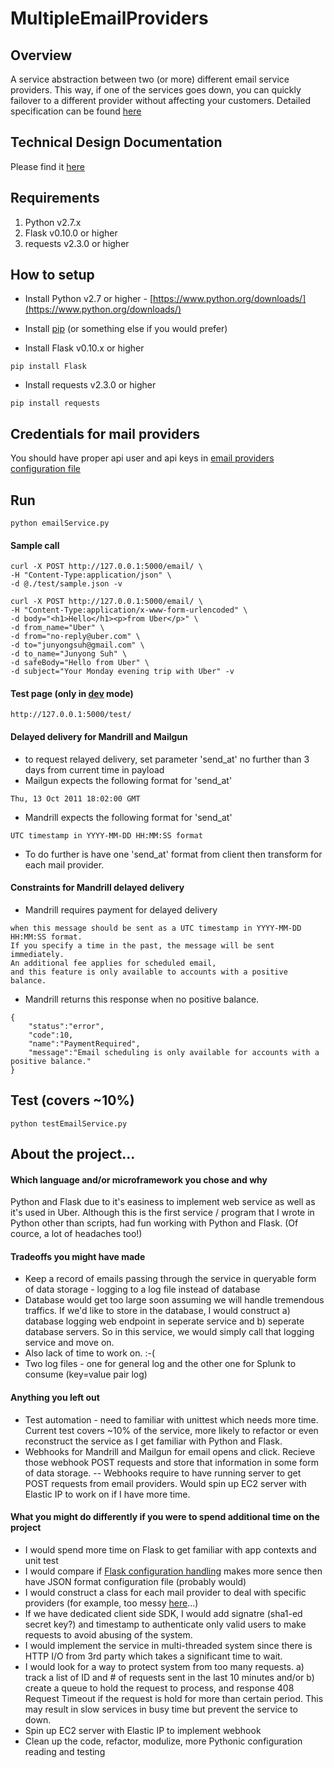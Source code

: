 MultipleEmailProviders
======================

## Overview
A service abstraction between two (or more) different email service providers. This way, if one of the services goes down, you can quickly failover to a different provider without affecting your customers.
Detailed specification can be found [here](https://github.com/Junyong-Suh/MultipleEmailProviders/blob/master/docs/Specifications.md)

## Technical Design Documentation
Please find it [here](https://github.com/Junyong-Suh/MultipleEmailProviders/blob/master/docs/TechDesignDoc.md)

## Requirements
1. Python v2.7.x
2. Flask v0.10.0 or higher
3. requests v2.3.0 or higher

## How to setup

* Install Python v2.7 or higher - [https://www.python.org/downloads/](https://www.python.org/downloads/)

* Install [pip](http://pip.readthedocs.org/en/latest/installing.html) (or something else if you would prefer)

* Install Flask v0.10.x or higher

```
pip install Flask
```
* Install requests v2.3.0 or higher
```
pip install requests
```

## Credentials for mail providers
You should have proper api user and api keys in [email providers configuration file](https://github.com/Junyong-Suh/MultipleEmailProviders/blob/master/config/emailProviders.json)

## Run
```
python emailService.py
```

#### Sample call
```
curl -X POST http://127.0.0.1:5000/email/ \
-H "Content-Type:application/json" \
-d @./test/sample.json -v
```
```
curl -X POST http://127.0.0.1:5000/email/ \
-H "Content-Type:application/x-www-form-urlencoded" \
-d body="<h1>Hello</h1><p>from Uber</p>" \
-d from_name="Uber" \
-d from="no-reply@uber.com" \
-d to="junyongsuh@gmail.com" \
-d to_name="Junyong Suh" \
-d safeBody="Hello from Uber" \
-d subject="Your Monday evening trip with Uber" -v
```

#### Test page (only in [dev](https://github.com/Junyong-Suh/MultipleEmailProviders/blob/master/config/configuration.json#L4) mode)
```
http://127.0.0.1:5000/test/
```

#### Delayed delivery for Mandrill and Mailgun
* to request relayed delivery, set parameter 'send_at' no further than 3 days from current time in payload
* Mailgun expects the following format for 'send_at'
```
Thu, 13 Oct 2011 18:02:00 GMT
```
* Mandrill expects the following format for 'send_at'
```
UTC timestamp in YYYY-MM-DD HH:MM:SS format
```
* To do further is have one 'send_at' format from client then transform for each mail provider.

#### Constraints for Mandrill delayed delivery
* Mandrill requires payment for delayed delivery
```
when this message should be sent as a UTC timestamp in YYYY-MM-DD HH:MM:SS format.
If you specify a time in the past, the message will be sent immediately.
An additional fee applies for scheduled email,
and this feature is only available to accounts with a positive balance.
```
* Mandrill returns this response when no positive balance.
```
{
	"status":"error",
	"code":10,
	"name":"PaymentRequired",
	"message":"Email scheduling is only available for accounts with a positive balance."
}
```

## Test (covers ~10%)
```
python testEmailService.py
```

## About the project...

#### Which language and/or microframework you chose and why
Python and Flask due to it's easiness to implement web service as well as it's used in Uber. Although this is the first service / program that I wrote in Python other than scripts, had fun working with Python and Flask. (Of cource, a lot of headaches too!)

#### Tradeoffs you might have made
* Keep a record of emails passing through the service in queryable form of data storage - logging to a log file instead of database
* Database would get too large soon assuming we will handle tremendous traffics. If we'd like to store in the database, I would construct a) database logging web endpoint in seperate service and b) seperate database servers. So in this service, we would simply call that logging service and move on.
* Also lack of time to work on. :-(
* Two log files - one for general log and the other one for Splunk to consume (key=value pair log)

#### Anything you left out
* Test automation - need to familiar with unittest which needs more time. Current test covers ~10% of the service, more likely to refactor or even reconstruct the service as I get familiar with Python and Flask.
* Webhooks for Mandrill and Mailgun for email opens and click. Recieve those webhook POST requests and store that information in some form of data storage. -- Webhooks require to have running server to get POST requests from email providers. Would spin up EC2 server with Elastic IP to work on if I have more time.

#### What you might do differently if you were to spend additional time on the project
* I would spend more time on Flask to get familiar with app contexts and unit test
* I would compare if [Flask configuration handling](http://flask.pocoo.org/docs/0.10/config/) makes more sence then have JSON format configuration file (probably would)
* I would construct a class for each mail provider to deal with specific providers (for example, too messy [here](https://github.com/Junyong-Suh/MultipleEmailProviders/blob/master/providerRequestHandler.py#L56)...)
* If we have dedicated client side SDK, I would add signatre (sha1-ed secret key?) and timestamp to authenticate only valid users to make requests to avoid abusing of the system.
* I would implement the service in multi-threaded system since there is HTTP I/O from 3rd party which takes a significant time to wait.
* I would look for a way to protect system from too many requests. a) track a list of ID and # of requests sent in the last 10 minutes and/or b) create a queue to hold the request to process, and response 408 Request Timeout if the request is hold for more than certain period. This may result in slow services in busy time but prevent the service to down.
* Spin up EC2 server with Elastic IP to implement webhook
* Clean up the code, refactor, modulize, more Pythonic configuration reading and testing
